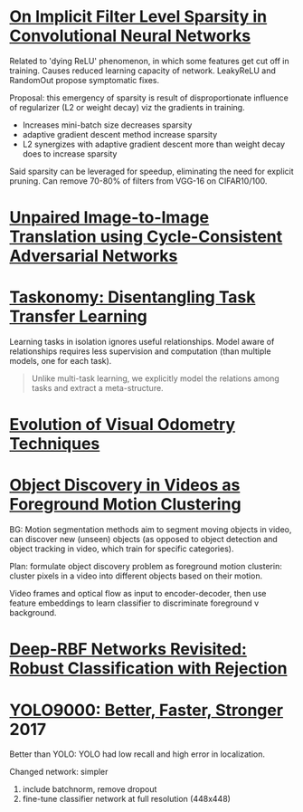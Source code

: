 # [On Implicit Filter Level Sparsity in Convolutional Neural Networks](https://arxiv.org/pdf/1811.12495.pdf)

Related to 'dying ReLU' phenomenon, in which some features get cut off in training. Causes reduced learning capacity of network. LeakyReLU and RandomOut propose symptomatic fixes.

Proposal: this emergency of sparsity is result of disproportionate influence of regularizer (L2 or weight decay) viz the gradients in training.

- Increases mini-batch size decreases sparsity
- adaptive gradient descent method increase sparsity
- L2 synergizes with adaptive gradient descent more than weight decay does to increase sparsity

Said sparsity can be leveraged for speedup, eliminating the need for explicit pruning. Can remove 70-80% of filters from VGG-16 on CIFAR10/100.

# [Unpaired Image-to-Image Translation using Cycle-Consistent Adversarial Networks](https://arxiv.org/pdf/1703.10593.pdf)

# [Taskonomy: Disentangling Task Transfer Learning](http://taskonomy.stanford.edu/taskonomy_CVPR2018.pdf)

Learning tasks in isolation ignores useful relationships. Model aware of relationships requires less supervision and computation (than multiple models, one for each task).

> Unlike multi-task learning, we explicitly model the relations among tasks and extract a meta-structure.

# [Evolution of Visual Odometry Techniques](https://arxiv.org/pdf/1804.11142.pdf)

# [Object Discovery in Videos as Foreground Motion Clustering](https://arxiv.org/pdf/1812.02772.pdf)

BG: Motion segmentation methods aim to segment moving objects in video, can discover new (unseen) objects (as opposed to object detection and object tracking in video, which train for specific categories).

Plan: formulate object discovery problem as foreground motion clusterin: cluster pixels in a video into different objects based on their motion.

Video frames and optical flow as input to encoder-decoder, then use feature embeddings to learn classifier to discriminate foreground v background.

# [Deep-RBF Networks Revisited: Robust Classification with Rejection](https://arxiv.org/pdf/1812.03190.pdf)

# [YOLO9000: Better, Faster, Stronger](http://openaccess.thecvf.com/content_cvpr_2017/papers/Redmon_YOLO9000_Better_Faster_CVPR_2017_paper.pdf) 2017

Better than YOLO: YOLO had low recall and high error in localization.

Changed network: simpler
1. include batchnorm, remove dropout
2. fine-tune classifier network at full resolution (448x448)
<!--stackedit_data:
eyJoaXN0b3J5IjpbODA3MTEyNTQxLC0yMDM3MDg1Mzg4LC0yMD
U0ODE4NjgzLDM5ODIwNDUzMiwxMTc4MDIyMzQyLC04Nzc5Mzcx
MzcsMTEyNjM3ODA2MiwtMTEwOTk5NjE5LC0xOTkzODAwMTIyLD
IwNTY1MDg1NywtMTYwOTc0NDcyMiwtMjU2MjIwNzU3LC0xNDI5
NDQ3MTA3LDI3Mjk2MjY1MywxODgwODcwNTI2LDE3ODY5ODIxOD
RdfQ==
-->